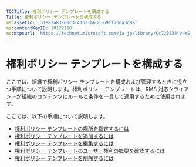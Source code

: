 ```yaml
---
TOCTitle: 権利ポリシー テンプレートを構成する
Title: 権利ポリシー テンプレートを構成する
ms:assetid: '31887a83-60c3-41b3-b636-69ff2dda3c88'
ms:contentKeyID: 18122110
ms:mtpsurl: 'https://technet.microsoft.com/ja-jp/library/Cc720234(v=WS.10)'
---
```


権利ポリシー テンプレートを構成する
===================================

ここでは、組織で権利ポリシー テンプレートを構成および管理するときに役立つ手順について説明します。権利ポリシー テンプレートは、RMS 対応クライアントが組織のコンテンツにルールと条件を一貫して適用するために使用されます。

ここでは、以下の手順について説明します。

-   [権利ポリシー テンプレートの場所を指定するには](https://technet.microsoft.com/e1bee46d-33db-424f-ba45-1dcedcb883ab)
-   [権利ポリシー テンプレートを追加するには](https://technet.microsoft.com/1a5555cd-6d39-4078-a879-4106864674be)
-   [権利ポリシー テンプレートを編集するには](https://technet.microsoft.com/9580b934-bd6f-4097-9d3c-4fc14a3147fa)
-   [権利ポリシー テンプレートのユーザー権利の概要を確認するには](https://technet.microsoft.com/a3559cfd-3c80-4b6a-8e44-e4b42b98a76c)
-   [権利ポリシー テンプレートを削除するには](https://technet.microsoft.com/9c9a1496-cf55-4c65-a4c6-9fe245edce00)
